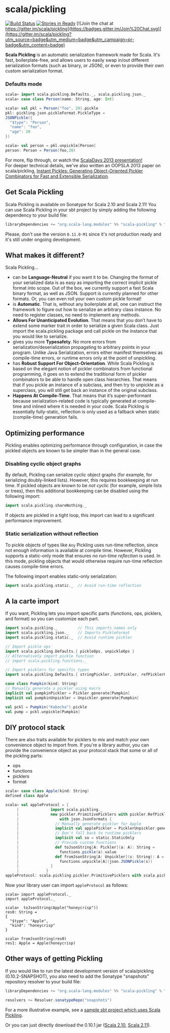scala/pickling
==============

[![Build Status](https://travis-ci.org/scala/pickling.svg?branch=0.10.x)](https://travis-ci.org/scala/pickling/)
[![Stories in Ready](https://badge.waffle.io/scala/pickling.png?label=ready&title=Ready)](http://waffle.io/scala/pickling)
[![Join the chat at https://gitter.im/scala/pickling](https://badges.gitter.im/Join%20Chat.svg)](https://gitter.im/scala/pickling?utm_source=badge&utm_medium=badge&utm_campaign=pr-badge&utm_content=badge)

**Scala Pickling** is an automatic serialization framework made for Scala. It's fast, boilerplate-free, and allows users to easily swap in/out different serialization formats (such as binary, or JSON), or even to provide their own custom serialization format.

### Defaults mode

```scala
scala> import scala.pickling.Defaults._, scala.pickling.json._
scala> case class Person(name: String, age: Int)

scala> val pkl = Person("foo", 20).pickle
pkl: pickling.json.pickleFormat.PickleType =
JSONPickle({
  "$type": "Person",
  "name": "foo",
  "age": 20
})

scala> val person = pkl.unpickle[Person]
person: Person = Person(foo,20)
```

For more, flip through, or watch the [ScalaDays 2013 presentation!](http://www.parleys.com/play/51c3799fe4b0d38b54f4625a/chapter0/about)
<br> For deeper technical details, we've also written an OOPSLA 2013 paper on scala/pickling, [Instant Pickles: Generating Object-Oriented Pickler Combinators for Fast and Extensible Serialization](http://infoscience.epfl.ch/record/187787/files/oopsla-pickling_1.pdf).

## Get Scala Pickling

Scala Pickling is available on Sonatype for Scala 2.10 and Scala 2.11!
You can use Scala Pickling in your sbt project by simply adding the following dependency to your build file:

```scala
libraryDependencies += "org.scala-lang.modules" %% "scala-pickling" % "0.10.1"
```

Please, don't use the version `0.11.0-M1` since it's not production ready and it's still under ongoing development.

## What makes it different?

Scala Pickling...

- can be **Language-Neutral** if you want it to be. Changing the format of your serialized data is as easy as importing the correct implicit pickle format into scope. Out of the box, we currently support a fast Scala binary format, as well as JSON. Support is currently planned for other formats. Or, you can even roll your own custom pickle format!
- is **Automatic**. That is, without any boilerplate at all, one can instruct the framework to figure out how to serialize an arbitrary class instance. No need to register classes, no need to implement any methods.
- **Allows For Unanticipated Evolution**. That means that you don’t have to extend some marker trait in order to serialize a given Scala class. Just import the scala.pickling package and call pickle on the instance that you would like to serialize.
- gives you more **Typesafety**. No more errors from serialization/deserialization propagating to arbitrary points in your program. Unlike Java Serialization, errors either manifest themselves as compile-time errors, or runtime errors only at the point of unpickling.
- has **Robust Support For Object-Orientation**. While Scala Pickling is based on the elegant notion of pickler combinators from functional programming, it goes on to extend the traditional form of pickler combinators to be able to handle open class hierarchies. That means that if you pickle an instance of a subclass, and then try to unpickle as a superclass, you will still get back an instance of the original subclass.
- **Happens At Compile-Time**. That means that it’s super-performant because serialization-related code is typically generated at compile-time and inlined where it is needed in your code. Scala Pickling is essentially fully-static, reflection is only used as a fallback when static (compile-time) generation fails.

## Optimizing performance

Pickling enables optimizing performance through configuration, in case the pickled objects are known to be simpler than in the general case.

### Disabling cyclic object graphs

By default, Pickling can serialize cyclic object graphs (for example, for serializing doubly-linked lists). However, this requires bookkeeping at run time. If pickled objects are known to be *not cyclic* (for example, simple lists or trees), then this additional bookkeeping can be disabled using the following import:

```scala
import scala.pickling.shareNothing._
```

If objects are pickled in a tight loop, this import can lead to a significant performance improvement.

### Static serialization without reflection

To pickle objects of types like `Any` Pickling uses run-time reflection, since not enough information is available at compile time. However, Pickling supports a static-only mode that ensures *no run-time reflection* is used. In this mode, pickling objects that would otherwise require run-time reflection causes compile-time errors.

The following import enables static-only serialization:

```scala
import scala.pickling.static._  // Avoid run-time reflection
```

## A la carte import

If you want, Pickling lets you import specific parts (functions, ops, picklers, and format) so you can customize each part.

```scala
import scala.pickling._         // This imports names only
import scala.pickling.json._    // Imports PickleFormat
import scala.pickling.static._  // Avoid runtime pickler

// Import pickle ops
import scala.pickling.Defaults.{ pickleOps, unpickleOps } 
// Alternatively import pickle function
// import scala.pickling.functions._

// Import picklers for specific types
import scala.pickling.Defaults.{ stringPickler, intPickler, refPicklerUnpickler, nullPickler }

case class Pumpkin(kind: String)
// Manually generate a pickler using macro
implicit val pumpkinPickler = Pickler.generate[Pumpkin]
implicit val pumpkinUnpickler = Unpickler.generate[Pumpkin]

val pckl = Pumpkin("Kabocha").pickle
val pump = pckl.unpickle[Pumpkin]
```

## DIY protocol stack

There are also traits available for picklers to mix and match your own convenience object to import from.
If you're a library author, you can provide the convenience object as your protocol stack that some or all of the pickling parts:

- ops
- functions
- picklers
- format

```scala
scala> case class Apple(kind: String)
defined class Apple

scala> val appleProtocol = {
     |              import scala.pickling._
     |              new pickler.PrimitivePicklers with pickler.RefPicklers
     |                  with json.JsonFormats {
     |                // Manually generate pickler for Apple
     |                implicit val applePickler = PicklerUnpickler.generate[Apple]
     |                // Don't fall back to runtime picklers
     |                implicit val so = static.StaticOnly
     |                // Provide custom functions
     |                def toJsonString[A: Pickler](a: A): String =
     |                  functions.pickle(a).value
     |                def fromJsonString[A: Unpickler](s: String): A =
     |                  functions.unpickle[A](json.JSONPickle(s))
     |              }
     |            }
appleProtocol: scala.pickling.pickler.PrimitivePicklers with scala.pickling.pickler.RefPicklers with scala.pickling.json.JsonFormats{implicit val applePickler: scala.pickling.Pickler[Apple] with scala.pickling.Unpickler[Apple] with scala.pickling.Generated; implicit val so: scala.pickling.static.StaticOnly.type; def toJsonString[A](a: A)(implicit evidence$1: scala.pickling.Pickler[A]): String; def fromJsonString[A](s: String)(implicit evidence$2: scala.pickling.Unpickler[A]): A} = $anon$1@2b033c35
```

Now your library user can import `appleProtocol` as follows:

```
scala> import appleProtocol._
import appleProtocol._

scala>  toJsonString(Apple("honeycrisp"))
res0: String =
{
  "$type": "Apple",
  "kind": "honeycrisp"
}

scala> fromJsonString(res0)
res1: Apple = Apple(honeycrisp)
```

## Other ways of getting Pickling

If you would like to run the latest development version of scala/pickling (0.10.2-SNAPSHOT), you also need to add the Sonatype "snapshots" repository resolver to your build file:

```scala
libraryDependencies += "org.scala-lang.modules" %% "scala-pickling" % "0.10.2-SNAPSHOT"

resolvers += Resolver.sonatypeRepo("snapshots")
```

For a more illustrative example, see a [sample sbt project which uses Scala Pickling](https://github.com/xeno-by/sbt-example-pickling).

Or you can just directly download the 0.10.1 jar ([Scala 2.10](https://oss.sonatype.org/service/local/artifact/maven/redirect?r=releases&g=org.scala-lang.modules&a=scala-pickling_2.10&v=0.10.1&e=jar), [Scala 2.11](https://oss.sonatype.org/service/local/artifact/maven/redirect?r=releases&g=org.scala-lang.modules&a=scala-pickling_2.11&v=0.10.1&e=jar)).

